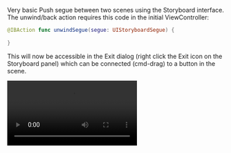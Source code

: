 Very basic Push segue between two scenes using the Storyboard interface. The unwind/back action requires this code in the initial ViewController:

```swift
@IBAction func unwindSegue(segue: UIStoryboardSegue) {
      
}
```
This will now be accessible in the Exit dialog (right click the Exit icon on the Storyboard panel) which can be connected (cmd-drag) to a button in the scene.

![example movie](http://cl.ly/430J3V3x232K/Screen%20Recording%202014-12-01%20at%2004.19%20PM.mov)
